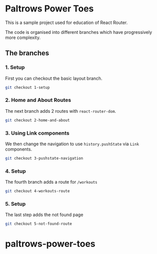 # Paltrows Power Toes

This is a sample project used for education of React Router.

The code is organised into different branches which have progressively more complexity.

## The branches

### 1. Setup

First you can checkout the basic layout branch.

```bash
git checkout 1-setup
```

### 2. Home and About Routes

The next branch adds 2 routes with `react-router-dom`.

```bash
git checkout 2-home-and-about
```

### 3. Using Link components

We then change the navigation to use `history.pushState` via `Link` components.

```bash
git checkout 3-pushstate-navigation
```

### 4. Setup

The fourth branch adds a route for `/workouts`

```bash
git checkout 4-workouts-route
```

### 5. Setup

The last step adds the not found page

```bash
git checkout 5-not-found-route
```
# paltrows-power-toes
